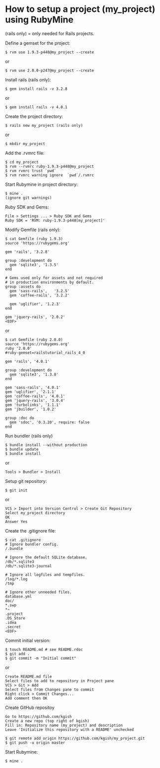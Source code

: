 # How to setup a project (my_project) using RubyMine

(rails only) = only needed for Rails projects.

Define a gemset for the project:

    $ rvm use 1.9.3-p448@my_project --create

or

    $ rvm use 2.0.0-p247@my_project --create

Install rails (rails only):

    $ gem install rails -v 3.2.8

or

    $ gem install rails -v 4.0.1

Create the project directory:

    $ rails new my_project (rails only)

or

    $ mkdir my_project

Add the .rvmrc file:

    $ cd my_project
    $ rvm --rvmrc ruby-1.9.3-p448@my_project
    $ rvm rvmrc trust `pwd`
    $ rvm rvmrc warning ignore  `pwd`/.rvmrc

Start Rubymine in project directory:

    $ mine .
    (ignore git warnings)

Ruby SDK and Gems:

    File > Settings ... > Ruby SDK and Gems
    Ruby SDK = 'RVM: ruby-1.9.3-p448[my_project]'

Modify Gemfile (rails only):
    
    $ cat Gemfile (ruby 1.9.3)
    source 'https://rubygems.org'

    gem 'rails', '3.2.8'

    group :development do
      gem 'sqlite3', '1.3.5'
    end

    # Gems used only for assets and not required
    # in production environments by default.
    group :assets do
      gem 'sass-rails',   '3.2.5'
      gem 'coffee-rails', '3.2.2'

      gem 'uglifier', '1.2.3'
    end

    gem 'jquery-rails', '2.0.2'
    <EOF>

or

    $ cat Gemfile (ruby 2.0.0)
    source 'https://rubygems.org'
    ruby '2.0.0'
    #ruby-gemset=railstutorial_rails_4_0

    gem 'rails', '4.0.1'

    group :development do
      gem 'sqlite3', '1.3.8'
    end

    gem 'sass-rails', '4.0.1'
    gem 'uglifier', '2.1.1'
    gem 'coffee-rails', '4.0.1'
    gem 'jquery-rails', '3.0.4'
    gem 'turbolinks', '1.1.1'
    gem 'jbuilder', '1.0.2'

    group :doc do
      gem 'sdoc', '0.3.20', require: false
    end

Run bundler (rails only)

    $ bundle install --without production
    $ bundle update
    $ bundle install

or

    Tools > Bundler > Install

Setup git repository:

    $ git init

or

    VCS > Import into Version Control > Create Git Repository
    Select my_project directory
    OK
    Answer Yes

Create the .gitignore file:

    $ cat .gitignore
    # Ignore bundler config.
    /.bundle

    # Ignore the default SQLite database.
    /db/*.sqlite3
    /db/*.sqlite3-journal

    # Ignore all logfiles and tempfiles.
    /log/*.log
    /tmp

    # Ignore other unneeded files.
    database.yml
    doc/
    *.swp
    *~
    .project
    .DS_Store
    .idea
    .secret 
    <EOF>

Commit initial version:

    $ touch README.md # see README.rdoc
    $ git add .
    $ git commit -m "Initial commit"

or

    Create README.md file
    Select files to add to repository in Project pane 
    VCS > Git > Add
    Select files from Changes pane to commit
    Right click > Commit Changes...
    Add comment then OK

Create GitHub repositoy

    Go to https://github.com/kgish
    Create a new repo (top right of kgish)
    Fill in: Repository name (my_project) and description
    Leave 'Initialize this repository with a README' unchecked
    
    $ git remote add origin https://github.com/kgish/my_project.git
    $ git push -u origin master

Start Rubymine:

    $ mine .
